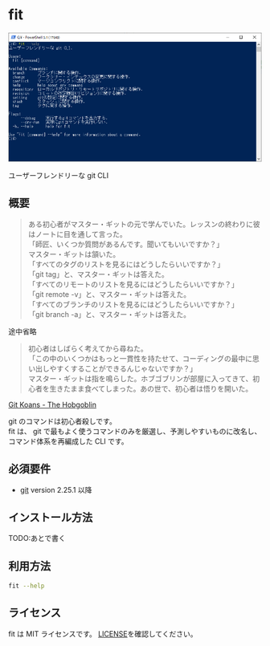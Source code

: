 # fit

![fit のヘルプ画像](./doc/image/readme/fit-title.png)

ユーザーフレンドリーな git CLI

## 概要

> ある初心者がマスター・ギットの元で学んでいた。レッスンの終わりに彼はノートに目を通して言った。  
「師匠、いくつか質問があるんです。聞いてもいいですか？」  
マスター・ギットは頷いた。  
「すべてのタグのリストを見るにはどうしたらいいですか？」  
「git tag」と、マスター・ギットは答えた。  
「すべてのリモートのリストを見るにはどうしたらいいですか？」  
「git remote -v」と、マスター・ギットは答えた。  
「すべてのブランチのリストを見るにはどうしたらいいですか？」  
「git branch -a」と、マスター・ギットは答えた。

途中省略  

>初心者はしばらく考えてから尋ねた。  
「この中のいくつかはもっと一貫性を持たせて、コーディングの最中に思い出しやすくすることができるんじゃないですか？」  
マスター・ギットは指を鳴らした。ホブゴブリンが部屋に入ってきて、初心者を生きたまま食べてしまった。あの世で、初心者は悟りを開いた。  

[Git Koans - The Hobgoblin](https://stevelosh.com/blog/2013/04/git-koans/#s4-the-hobgoblin)

git のコマンドは初心者殺しです。  
fit は、 git で最もよく使うコマンドのみを厳選し、予測しやすいものに改名し、コマンド体系を再編成した CLI です。

## 必須要件

- [git](https://git-scm.com/downloads) version 2.25.1 以降

## インストール方法

TODO:あとで書く

## 利用方法

```bash
fit --help
```

## ライセンス

fit は MIT ライセンスです。
[LICENSE](LICENSE)を確認してください。